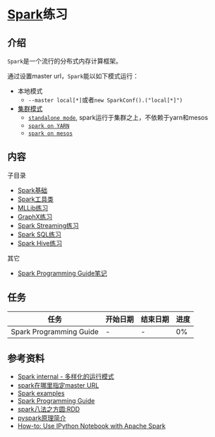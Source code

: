 # [Spark](https://spark.apache.org/)练习

## 介绍

`Spark`是一个流行的分布式内存计算框架。

通过设置master url，`Spark`能以如下模式运行：
- 本地模式
	- `--master local[*]`或者`new SparkConf().("local[*]")`
- [集群模式](http://spark.apache.org/docs/latest/cluster-overview.html)
	- [`standalone mode`](http://spark.apache.org/docs/latest/spark-standalone.html), spark运行于集群之上，不依赖于yarn和mesos
	- [`spark on YARN`](http://spark.apache.org/docs/latest/running-on-yarn.html)
	- [`spark on mesos`](http://spark.apache.org/docs/latest/running-on-mesos.html)

## 内容

子目录

- [Spark基础](./exercise-spark-basic)
- [Spark工具类](./exercise-spark-util)
- [MLLib练习](./exercise-spark-mllib)
- [GraphX练习](./exercise-spark-graphx)
- [Spark Streaming练习](./exercise-spark-streaming)
- [Spark SQL练习](./exercise-spark-sql)
- [Spark Hive练习](./exercise-spark-hive)

其它

- [Spark Programming Guide笔记](./Spark-Programming-Guide-notes.md)

## 任务

| 任务 | 开始日期 | 结束日期 | 进度 |
| --- | ---- | --- | --- |
| Spark Programming Guide | - | - | 0% |

## 参考资料

- [Spark internal - 多样化的运行模式](http://blog.csdn.net/colorant/article/details/18549027)
- [spark在哪里指定master URL](http://www.zhihu.com/question/23967309)
- [Spark examples](https://spark.apache.org/examples.html)
- [Spark Programming Guide](https://spark.apache.org/docs/latest/programming-guide.html)
- [spark八法之方圆:RDD](https://github.com/shijinkui/spark_study/blob/master/spark_eight_style_rdd.markdown)
- [pyspark原理简介](http://blog.csdn.net/pelick/article/details/38307631)
- [How-to: Use IPython Notebook with Apache Spark](http://blog.cloudera.com/blog/2014/08/how-to-use-ipython-notebook-with-apache-spark/)